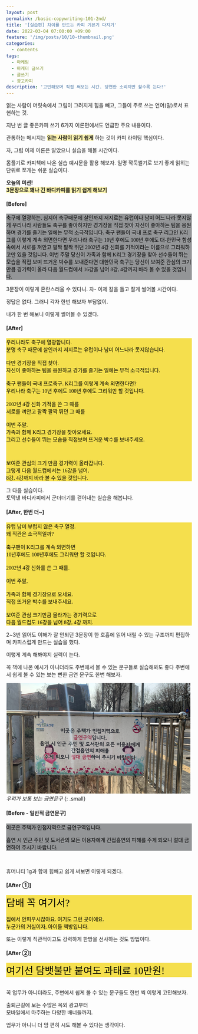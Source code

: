```yaml
---
layout: post
permalink: /basic-copywriting-101-2nd/
title: '[실습편] 차이를 만드는 카피 기본기 다지기'
date: 2022-03-04 07:00:00 +09:00
feature: '/img/posts/10/10-thumbnail.png'
categories:
  - contents
tags:
  - 마케팅
  - 마케터 글쓰기
  - 글쓰기
  - 광고카피
description: '고민해보며 직접 써보는 시간. 당연한 소리지만 할수록 는다!'
---
```


읽는 사람이 머릿속에서 그림이 그려지게
힘을 빼고, 그들이 주로 쓰는 언어(말)로서 표현하는 것.

지난 번 글 좋은카피 쓰기 6가지 이론편에서도 언급한 주요 내용이다.

관통하는 메시지는 <span style="background-color:#fff5b1;"><strong>읽는 사람이 읽기 쉽게</strong></span> 하는 것이 카피 라이팅 핵심이다.

자, 그럼 이제 이론은 알았으니 실습을 해볼 시간이다.

몸풀기로 카피책에 나온 실습 예시문을 활용 해보자.
일명 깍둑썰기로 보기 좋게 읽히는 단위로 쪼개는 쉬운 실습이다.

<b>오늘의 미션!</b><br>
<span style="background-color:#fff5b1;"><strong>3문장으로 꽤나 긴 바디카피를 읽기 쉽게 해보기</strong></span>

#### [Before]
<p style="font-family:명조;color:#000000;background-color:#939597;">
축구에 열광하는, 심지어 축구때문에 살인까지 저지르는 유럽이나 남미 어느 나라 못지않게 우리나라 사람들도 축구를 좋아하지만 경기장을 직접 찾아 자신이 좋아하는 팀을 응원하며 경기를 즐기는 일에는 무척 소극적입니다. 축구 팬들이 국내 프로 축구 리그인 K리그를 이렇게 계속 외면한다면 우리나라 축구는 10년 후에도 100년 후에도 대-한민국 함성 속에서 서로를 껴안고 팔짝 팔짝 뛰던 2002년 4강 신회를 기적이라는 이름으로 그리워하고만 있을 것입니다. 이번 주말 당신이 가족과 함께 K리그 경기장을 찾아 선수들이 뛰는 모습을 직접 보며 뜨거운 박수를 보내준다면 대한민국 축구는 당신이 보여준 관심의 크기만큼 경기력이 올라 다음 월드컵에서 16강을 넘어 8강, 4강까지 바라 볼 수 있을 것입니다.
</p>

3문장이 이렇게 혼란스러울 수 있다니.
자- 이제 칼을 들고 잘게 썰어볼 시간이다.

정답은 없다.
그러니 각자 한번 해보자 부담없이.

내가 한 번 해보니 이렇게 썰어볼 수 있겠다.

#### [After]
<div style="font-family:명조;color:#000000;background-color:#F5DF4D;">

우리나라도 축구에 열광합니다.<br>
분명 축구 때문에 살인까지 저지르는 유럽이나 남미 어느나라 못지않습니다.<br>
<br>
다만 경기장을 직접 찾아.<br>
자신이 좋아하는 팀을 응원하고 경기를 즐기는 일에는 무척 소극적입니다.<br>
<br>
축구 팬들이 국내 프로축구. K리그를 이렇게 계속 외면한다면?<br>
우리나라 축구는 10년 후에도 100년 후에도 그리워만 할 것입니다.<br>
<br>
2002년 4강 신화 기적을 쓴 그 때를<br>
서로를 껴안고 팔짝 팔짝 뛰던 그 때를<br>
<br>
이번 주말.<br>
가족과 함께 K리그 경기장을 찾아오세요.<br>
그리고 선수들이 뛰는 모습을 직접보며 뜨거운 박수를 보내주세요.<br>

<br>

보여준 관심의 크기 만큼 경기력이 올라갑니다.<br>
그렇게 다음 월드컵에서는 16강을 넘어,<br>
8강, 4강까지 바라 볼 수 있을 것입니다.

</div>

그 다음 실습이다.  
토막낸 바디카피에서 군더더기를 걷어내는 실습을 해봅니다.


#### [After, 한번 더~]
<div style="font-family:명조;color:#000000;background-color:#F5DF4D;">

유럽 남미 부럽지 않은 축구 열정.<br>
왜 직관은 소극적일까?<br>
<br>
축구팬이 K리그를 계속 외면하면<br>
10년후에도 100년후에도 그리워만 할 것입니다.<br>
<br>
2002년 4강 신화를 쓴 그 때를.<br>
<br>
이번 주말,<br>  
가족과 함께 경기장으로 오세요.<br>
직접 뜨거운 박수를 보내주세요.<br>
<br>
보여준 관심 크기만큼 올라가는 경기력으로<br>
다음 월드컵도 16강을 넘어 8강, 4강 까지.<br>
</div>

2~3번 읽어도 이해가 잘 안되던 3문장이 한 호흡에 읽어 내릴 수 있는 구조까지 편집하며 카피스럽게 만드는 실습을 했다.

이렇게 계속 해봐야지 실력이 는다.

꼭 책에 나온 예시가 아니더라도 주변에서 볼 수 있는 문구들로 실습해봐도 좋다
주변에서 쉽게 볼 수 있는 보는 뻔한 금연 문구도 한번 해보자.

![금연문구](/img/posts/10/example-01.png)
<cite>우리가 보통 보는 금연문구</cite>
{: .small}

#### [Before - 일반적 금연문구]
<div style="font-family:명조;color:#000000;background-color:#939597;">
이곳은 주택가 인접지역으로 금연구역입니다.

흡연 시 인근 주민 및 도서관의 모든 이용자에게 간접흡연의 피해를
주게 되오니 절대 금연하여 주시기 바랍니다.
</div>

<br>

휴머니티 1g과 함께 힘빼고 쉽게 써보면 이렇게 되겠다.


#### [After ①]
<div style="font-family:명조;color:#000000;background-color:#F5DF4D;">

<span style="font-size:20pt;"> 담배 꼭 여기서? </span><br>
<br>
집에서 안피우시잖아요. 여기도 그런 곳이에요.<br>
누군가의 거실이자, 아이들 책방입니다.<br>

</div>

또는 이렇게 직관적이고도 강력하게 한방을 선사하는 것도 방법이다.

#### [After ②]
<div style="font-family:명조;color:#000000;background-color:#F5DF4D;">

<span style="font-size:20pt;">
여기선 담뱃불만 붙여도 과태료 10만원!</span>

</div>

<br>



꼭 업무가 아니더라도,
주변에서 쉽게 볼 수 있는 문구들도 한번 씩 이렇게 고민해보자.

출퇴근길에 보는 수많은 옥외 광고부터  
모바일에서 마주하는 다양한 배너들까지.

업무가 아니니 더 맘 편히 시도 해볼 수 있다는 생각이다.
